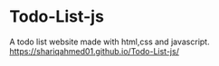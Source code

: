 # Todo-List-js
A todo list website made with html,css and javascript.
https://shariqahmed01.github.io/Todo-List-js/
